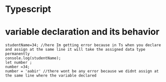 # Typescript


# variable declaration and its behavior

```let studentName ='soyeb';
studentName=34; //here Im getting error because in Ts when you declare and assign at the same line it will take the assigned data type permanently
console.log(studentName);
let number ;
number =34;
number = 'aabir' //there wont be any error because we didnt assign at the same line where the variable declared
```
